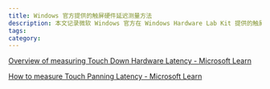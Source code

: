 ```yaml
---
title: Windows 官方提供的触屏硬件延迟测量方法
description: 本文记录微软 Windows 官方在 Windows Hardware Lab Kit 提供的触屏硬件延迟测量方法
tags: 
category: 
---
```


<!-- CreateTime:2023/8/7 16:17:45 -->

<!-- 博客 -->
<!-- 发布 -->

[Overview of measuring Touch Down Hardware Latency - Microsoft Learn](https://learn.microsoft.com/en-us/windows-hardware/test/hlk/testref/overview-of-measuring-touch-down-hardware-latency )

[How to measure Touch Panning Latency - Microsoft Learn](https://learn.microsoft.com/en-us/windows-hardware/test/hlk/testref/how-to-measure-touch-panning-latency-win81 )
